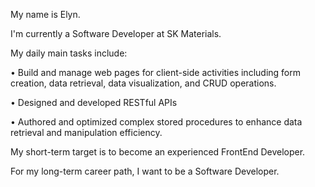 My name is Elyn.

I'm currently a Software Developer at SK Materials.

My daily main tasks include: 

•	Build and manage web pages for client-side activities including form creation, data retrieval, data visualization, and CRUD operations.

•	Designed and developed RESTful APIs

•	Authored and optimized complex stored procedures to enhance data retrieval and manipulation efficiency.

My short-term target is to become an experienced FrontEnd Developer.

For my long-term career path, I want to be a Software Developer.
